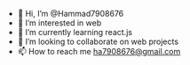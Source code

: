 - 👋 Hi, I’m @Hammad7908676
- 👀 I’m interested in web
- 🌱 I’m currently learning react.js
- 💞️ I’m looking to collaborate on web projects
- 📫 How to reach me ha7908676@gmail.com

<!---
Hammad7908676/Hammad7908676 is a ✨ special ✨ repository because its `README.md` (this file) appears on your GitHub profile.
You can click the Preview link to take a look at your changes.
--->
